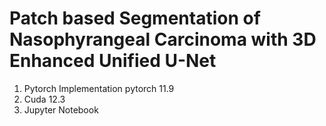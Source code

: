 # Patch based Segmentation of Nasophyrangeal Carcinoma with 3D Enhanced Unified U-Net
1. Pytorch Implementation pytorch 11.9
2. Cuda 12.3
3. Jupyter Notebook 
